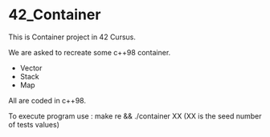 # 42_Container

This is Container project in 42 Cursus.

We are asked to recreate some c++98 container.

- Vector
- Stack
- Map

All are coded in c++98.

To execute program use : make re && ./container XX
(XX is the seed number of tests values)